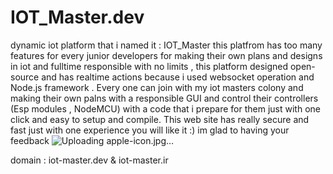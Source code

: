 # IOT_Master.dev
dynamic iot platform that i named it : IOT_Master 
this platfrom has too many features for every junior developers for making their own plans and designs in iot and fulltime responsible with no limits , this platform designed open-source and has realtime actions because i used websocket operation and Node.js framework .
Every one can join with my iot masters colony and making their own palns with a responsible GUI and control their controllers (Esp modules , NodeMCU) with a code that i prepare for them just with one click and easy to setup and compile.
This web site has really secure and fast just with one experience you will like it :) 
im glad to having your feedback
![Uploading apple-icon.jpg…]()

domain : iot-master.dev & iot-master.ir
